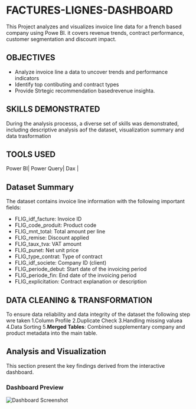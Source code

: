 # FACTURES-LIGNES-DASHBOARD
This Project analyzes and visualizes invoice line data for a french based company using Powe BI. it covers revenue trends, contract performance, customer segmentation and discount impact.

## OBJECTIVES
- Analyze  invoice line a data to uncover trends and performance indicators
- Identify top contibuting and contract types
- Provide Strtegic recommendation basedrevenue insighta.
## SKILLS DEMONSTRATED
During the analysis processs, a diverse set of skills was demonstrated, including descriptive analysis aof the dataset, visualization summary and data trasformation

## TOOLS USED
Power BI|
Power Query|
Dax |

## Dataset Summary
The dataset contains invoice line information with the following important fields:
- FLIG_idf_facture: Invoice ID
- FLIG_code_produit: Product code
- FLIG_mnt_total: Total amount per line
- FLIG_remise: Discount applied
- FLIG_taux_tva: VAT amount
- FLIG_punet: Net unit price
- FLIG_type_contrat: Type of contract
- FLIG_idf_societe: Company ID (client)
- FLIG_periode_debut: Start date of the invoicing period
- FLIG_periode_fin: End date of the invoicing period
- FLIG_explicitation: Contract explanation or description
  
## DATA CLEANING & TRANSFORMATION
To ensure data reliability and data integrity of the dataset the following step wre taken
1.Column Profile
2.Duplicate Check
3.Handling missing valuea
4.Data Sorting
5.**Merged Tables**: Combined supplementary company and product metadata into the main table.

## Analysis  and Visualization
This section present the key findings derived from the interactive dashboard.
### Dashboard Preview
![Dashboard Screenshot](<img width="576" alt="Screenshot 2025-04-22 172733" src="https://github.com/user-attachments/assets/5bf3dc9d-f4c5-44b1-b3dc-423351710a37" />
)

